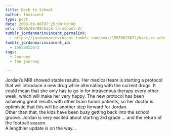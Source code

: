 ```yaml
---
title: Back to School
author: lmvincent
type: post
date: 2008-09-08T07:25:00+00:00
url: /2008/09/08/back-to-school-2/
tumblr_jordanmarinvincent_permalink:
  - https://jordanmarinvincent.tumblr.com/post/15659023672/back-to-school
tumblr_jordanmarinvincent_id:
  - 15659023672
tags:
  - Journey
  - the journey

---
```

Jordan&rsquo;s MRI showed stable results. Her medical team is starting a protocol that will introduce a new drug while alternating with the current drugs. It could mean that she only has to go in for intravenous therapy every other week, which will make her very happy. The new protocol has been achieving great results with other brain tumor patients, so her doctor is optimistic that this will be another step forward for Jordan.  
Other than that, the kids have been busy getting back into the school groove. Jordan is very excited about starting 3rd grade &hellip; and the return of the football season.  
A lengthier update is on the way&hellip;

<div class="blogger-post-footer">
  <img loading="lazy" width="1" height="1" src="https://blogger.googleusercontent.com/tracker/9039099668816362935-4190203347984859374?l=jordansjourney2.blogspot.com" alt="" />
</div>